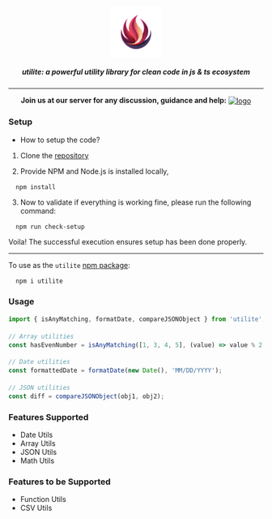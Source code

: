 <p align="center">
  <img align="center" width="20%" src="https://raw.githubusercontent.com/shravan20/flare/main/assets/logo.png" alt="logo"/>
  <h5 align="center">utilite: a powerful utility library for clean code in js & ts ecosystem</h5>
</p>

---

<p align="center">
<b>Join us at our server for any discussion, guidance and help:</b>
<a href="https://discord.gg/2nN2VqwNaK">
  <img align="center" width="10%" src="https://dcbadge.vercel.app/api/server/2nN2VqwNaK" alt="logo"/>
  </a>
</p>

### Setup

- How to setup the code?

1. Clone the [repository](https://github.com/shravan20/flare)

2. Provide NPM and Node.js is installed locally,

```
  npm install
```

3. Now to validate if everything is working fine, please run the following command:

```
  npm run check-setup
```

Voila! The successful execution ensures setup has been done properly.

---

To use as the `utilite` [npm package](https://www.npmjs.com/package/utilite):

```
  npm i utilite
```

### Usage

```typescript
import { isAnyMatching, formatDate, compareJSONObject } from 'utilite';

// Array utilities
const hasEvenNumber = isAnyMatching([1, 3, 4, 5], (value) => value % 2 === 0);

// Date utilities  
const formattedDate = formatDate(new Date(), 'MM/DD/YYYY');

// JSON utilities
const diff = compareJSONObject(obj1, obj2);
```

### Features Supported

- Date Utils
- Array Utils
- JSON Utils
- Math Utils

### Features to be Supported

- Function Utils
- CSV Utils
